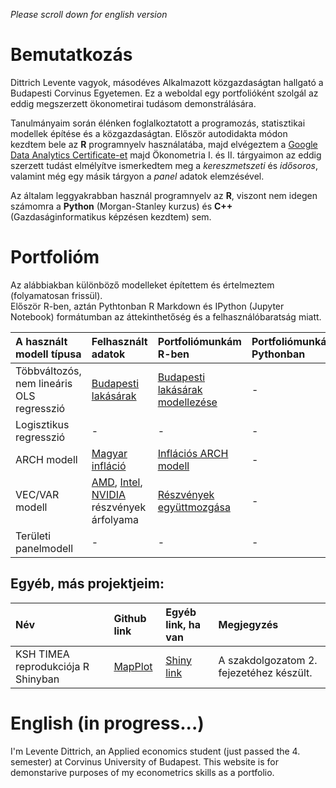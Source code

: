 *Please scroll down for english version*
# Bemutatkozás

Dittrich Levente vagyok, másodéves Alkalmazott közgazdaságtan hallgató a Budapesti Corvinus Egyetemen. Ez a weboldal egy portfolióként szolgál az eddig megszerzett ökonometirai tudásom demonstrálására.   

Tanulmányaim során élénken foglalkoztatott a programozás, statisztikai modellek építése és a közgazdaságtan. Először autodidakta módon kezdtem bele az **R** programnyelv használatába, majd elvégeztem a [Google Data Analytics Certificate-et](https://www.credly.com/badges/20a16b4a-288a-4e05-a45e-d3ffd8c78dc7/linked_in_profile) majd Ökonometria I. és II. tárgyaimon az eddig szerzett tudást elmélyítve ismerkedtem meg a _kereszmetszeti_ és _idősoros_, valamint még egy másik tárgyon a _panel_ adatok elemzésével.  

Az általam leggyakrabban használ programnyelv az **R**, viszont nem idegen számomra a **Python** (Morgan-Stanley kurzus) és **C++** (Gazdaságinformatikus képzésen kezdtem) sem. 

# Portfolióm

Az alábbiakban különböző modelleket építettem és értelmeztem (folyamatosan frissül).   
Először R-ben, aztán Pythtonban R Markdown és IPython (Jupyter Notebook) formátumban az áttekinthetőség és a felhasználóbaratság miatt.

| A használt modell típusa  | Felhasznált adatok  | Portfoliómunkám R-ben | Portfoliómunkám Pythonban |
| :---                      | :---                |  :---                 | :---                      |
| Többváltozós, nem lineáris OLS regresszió | [Budapesti lakásárak](https://github.com/DLeves/Portfolio/blob/main/OLS%20regression/BP_Lakas.csv)| [Budapesti lakásárak modellezése](https://github.com/DLeves/Portfolio/blob/main/OLS%20regression/ols_hun.md) | - |
| Logisztikus regresszió | - | - | - |
| ARCH modell | [Magyar infláció](https://ec.europa.eu/eurostat/databrowser/view/PRC_HICP_MANR__custom_3761882/bookmark/table?lang=en&bookmarkId=4ad27e6f-358a-4a3d-82a0-587d69a833eb) | [Inflációs ARCH modell](https://github.com/DLeves/Portfolio/blob/main/ARCH%20model/arch_hun.md) | - |
| VEC/VAR modell | [AMD](https://finance.yahoo.com/quote/AMD?p=AMD&.tsrc=fin-srch), [Intel](https://finance.yahoo.com/quote/INTC?p=INTC&.tsrc=fin-srch), [NVIDIA](https://finance.yahoo.com/quote/NVDA?p=NVDA&.tsrc=fin-srch) részvények árfolyama | [Részvények együttmozgása](https://github.com/DLeves/Portfolio/blob/main/VECM/vecm_hun.md) | - |
| Területi panelmodell | - | - | - |

## Egyéb, más projektjeim:

| Név                             | Github link            | Egyéb link, ha van | Megjegyzés |
| :---                            | :---                   | :---               | :---
| KSH TIMEA reprodukciója R Shinyban | [MapPlot](https://github.com/DLeves/MapPlot) | [Shiny link](https://dleves.shinyapps.io/SzakdolgozatMapPlot/) | A szakdolgozatom 2. fejezetéhez készült. |

# English (in progress...)

I'm Levente Dittrich, an Applied economics student (just passed the 4. semester) at Corvinus University of Budapest. This website is for demonstarive purposes of my econometrics skills as a portfolio.
